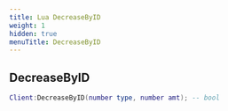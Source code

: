 ```yaml
---
title: Lua DecreaseByID
weight: 1
hidden: true
menuTitle: DecreaseByID
---
```

## DecreaseByID
```lua
Client:DecreaseByID(number type, number amt); -- bool
```